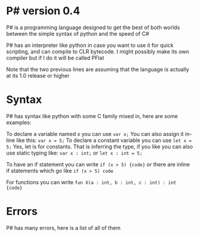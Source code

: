 # P# version 0.4


P# is a programming language designed to get the best of both worlds between the simple syntax of python and the speed of C#

P# has an interpreter like python in case you want to use it for quick scripting, and can compile to CLR bytecode. I might possibly make its own compiler but if I do it will be called PFlat

Note that the two previous lines are assuming that the language is actually at its 1.0 release or higher 

# Syntax

P# has syntax like python with some C family mixed in, here are some examples:

To declare a variable named x you can use `var x;`
You can also assign it in-line like this: `var x = 5;`
To declare a constant variable you can use `let x = 5;`
Yes, let is for constants.
That is inferring the type, if you like you can also use static typing like: `var x : int;` or `let x : int = 5;`

To have an if statement you can write `if (x > 5) {code}`
or there are inline if statements which go like `if (x > 5) code`

For functions you can write `fun X(a : int, b : int, c : int) : int {code}`


# Errors

P# has many errors, here is a list of all of them